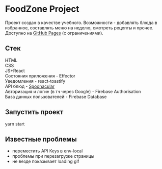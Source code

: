 # FoodZone Project
Проект создан в качестве учебного. Возможности - добавлять блюда в избранное, составлять меню на неделю, смотреть рецепты и прочее. Доступно на [GitHub Pages](https://ivan239.github.io/foodzone/) (с ограничениями).

## Стек
HTML\
CSS\
JS+React\
Состояния приложения - Effector\
Уведомления - react-toastify\
API блюд - [Spoonacular](https://spoonacular.com/food-api/console#Dashboard) \
Авторизация и логин (в тч через Google) - Firebase Authorisation\
База данных пользователей - Firebase Database

## Запустить проект
yarn start

## Известные проблемы
- переместить API Keys в env-local
- проблемы при перезагрузке страницы
- не везде показывает loading gif
